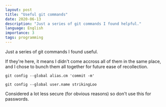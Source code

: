```yaml
---
layout: post
title: "Useful git commands"
date: 2020-06-13
description: "Just a series of git commands I found helpful."
language: English
importance: 3
tags: programming
---
```

Just a series of git commands I found useful. 

If they're here, it means I didn't come accross all of them in the same place, and I chose to bunch them all together for future ease of recollection.

```git config --global alias.cm 'commit -m' ```

```git config --global user.name strikingLoo ``` 

Considered a lot less secure (for obvious reasons) so don't use this for passwords.
